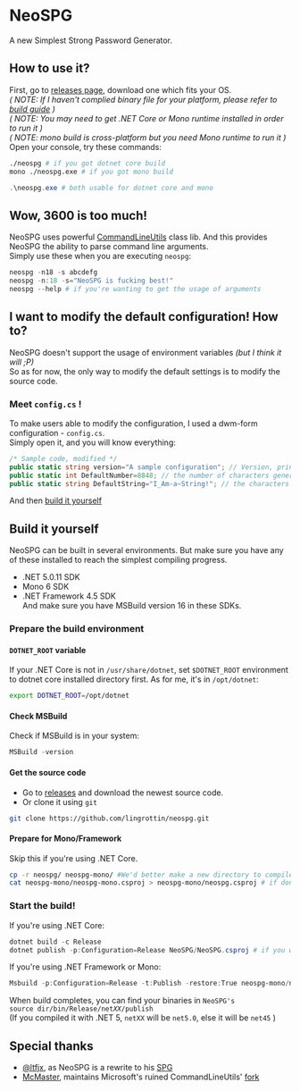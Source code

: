 # NeoSPG
A new Simplest Strong Password Generator.  

## How to use it?
First, go to [releases page](https://github.com/lingrottin/neospg/releases), download one which fits your OS.  
*( NOTE: If I haven't complied binary file for your platform, please refer to [build guide](/README.md#build-it-yourself) )*  
*( NOTE: You may need to get .NET Core or Mono runtime installed in order to run it )*  
*( NOTE: mono build is cross-platform but you need Mono runtime to run it )*  
Open your console, try these commands:
```bash
./neospg # if you got dotnet core build
mono ./neospg.exe # if you got mono build
```
```powershell
.\neospg.exe # both usable for dotnet core and mono
```

## Wow, 3600 is too much!
NeoSPG uses powerful [CommandLineUtils](https://github.com/natemcmaster/CommandLineUtils) class lib. And this provides NeoSPG the ability to parse command line arguments.  
Simply use these when you are executing `neospg`:
```powershell
neospg -n18 -s abcdefg
neospg -n:18 -s="NeoSPG is fucking best!"
neospg --help # if you're wanting to get the usage of arguments
```

## I want to modify the default configuration! How to?
NeoSPG doesn't support the usage of environment variables *(but I think it will ;P)*  
So as for now, the only way to modify the default settings is to modify the source code.
### Meet `config.cs` !
To make users able to modify the configuration, I used a dwm-form configuration - `config.cs`.  
Simply open it, and you will know everything:
```csharp
/* Sample code, modified */
public static string version="A sample configuration"; // Version, printed in "--help" and "--version"
public static int DefaultNumber=8848; // the number of characters generated when there's no "-n" option
public static string DefaultString="I_Am-a~String!"; // the characters to be chosen from
```
And then [build it yourself](/README.md#build-it-yourself)


## Build it yourself
NeoSPG can be built in several environments. But make sure you have any of these installed to reach the simplest compiling progress.  
* .NET 5.0.11 SDK 
* Mono 6 SDK
* .NET Framework 4.5 SDK  
And make sure you have MSBuild version 16 in these SDKs.  
### Prepare the build environment
#### `DOTNET_ROOT` variable
If your .NET Core is not in `/usr/share/dotnet`, set `$DOTNET_ROOT` environment to dotnet core installed directory first. As for me, it's in `/opt/dotnet`:
```bash
export DOTNET_ROOT=/opt/dotnet
```
#### Check MSBuild
Check if MSBuild is in your system:
```powershell
MSBuild -version
```
#### Get the source code
* Go to [releases](https://github.com/lingrottin/neospg/releases) and download the newest source code.
* Or clone it using `git`
```bash
git clone https://github.com/lingrottin/neospg.git
```
#### Prepare for Mono/Framework
Skip this if you're using .NET Core.
```bash
cp -r neospg/ neospg-mono/ #We'd better make a new directory to compile it
cat neospg-mono/neospg-mono.csproj > neospg-mono/neospg.csproj # if don't do this, binary file will be named as "neospg-mono"
```

### Start the build!
If you're using .NET Core:
```powershell
dotnet build -c Release
dotnet publish -p:Configuration=Release NeoSPG/NeoSPG.csproj # if you want fewer files
```
If you're using .NET Framework or Mono:
```powershell
Msbuild -p:Configuration=Release -t:Publish -restore:True neospg-mono/neospg.csproj
```
When build completes, you can find your binaries in <code>NeoSPG's source dir/bin/Release/net<i>XX</i>/publish</code>  
(If you compiled it with .NET 5, `netXX` will be `net5.0`, else it will be `net45` )

## Special thanks
* [@ltfjx](https://GitHub.com/ltfjx), as NeoSPG is a rewrite to his [SPG](https://GitHub.com/ltfjx/spg)
* [McMaster](https://github.com/natemcmaster), maintains Microsoft's ruined CommandLineUtils' [fork](https://github.com/natemcmaster/CommandLineUtils)
